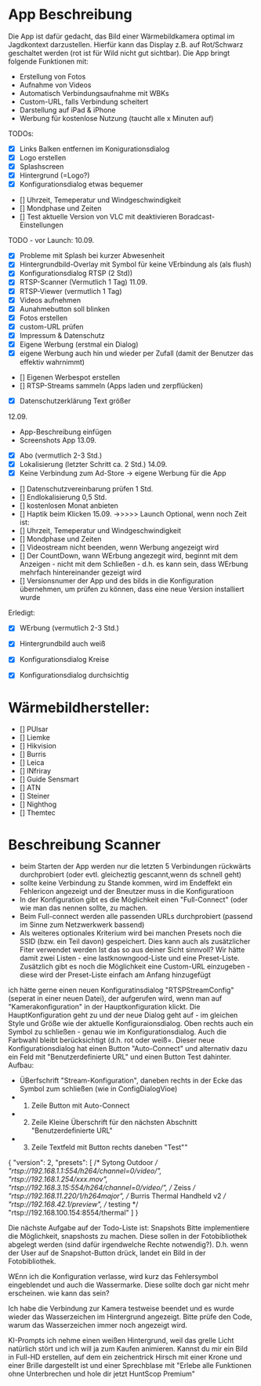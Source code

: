 # App Beschreibung
Die App ist dafür gedacht, das Bild einer Wärmebildkamera optimal im Jagdkontext darzustellen. Hierfür kann das Display z.B. auf Rot/Schwarz geschaltet werden (rot ist für Wild nicht gut sichtbar).
Die App bringt folgende Funktionen mit:
- Erstellung von Fotos
- Aufnahme von Videos
- Automatisch Verbindungsaufnahme mit WBKs
- Custom-URL, falls Verbindung scheitert
- Darstellung auf iPad & iPhone
- Werbung für kostenlose Nutzung (taucht alle x Minuten auf)

TODOs:
- [x] Links Balken entfernen im Konigurationsdialog
- [X] Logo erstellen
- [X] Splashscreen
- [x] Hintergrund (=Logo?)
- [X] Konfigurationsdialog etwas bequemer
- [] Uhrzeit, Temeperatur und Windgeschwindigkeit
- [] Mondphase und Zeiten
- [] Test aktuelle Version von VLC mit deaktivieren Boradcast-Einstellungen

TODO - vor Launch:
10.09.
- [x] Probleme mit Splash bei kurzer Abwesenheit
- [x] Hintergrundbild-Overlay mit Symbol für keine VErbindung als (als flush)
- [X] Konfigurationsdialog RTSP (2 Std))
- [x] RTSP-Scanner (Vermutlich 1 Tag)
11.09.
- [x] RTSP-Viewer (vermutlich 1 Tag)
- [x] Videos aufnehmen
- [x] Aunahmebutton soll blinken
- [x] Fotos erstellen
- [x] custom-URL prüfen
- [x] Impressum & Datenschutz
- [x] Eigene Werbung (erstmal ein Dialog)
- [x] eigene Werbung auch hin und wieder per Zufall (damit der Benutzer das effektiv wahrnimmt)
- [] Eigenen Werbespot erstellen
- [] RTSP-Streams sammeln (Apps laden und zerpflücken)
- [x] Datenschutzerklärung Text größer

12.09.
- App-Beschreibung einfügen
- Screenshots App
13.09.
- [x] Abo (vermutlich 2-3 Std.)
- [x] Lokalisierung (letzter Schritt ca. 2 Std.)
14.09.
- [x] Keine Verbindung zum Ad-Store -> eigene Werbung für die App
- [] Datenschutzvereinbarung prüfen 1 Std. 
- [] Endlokalisierung 0,5 Std. 
- [] kostenlosen Monat anbieten
- [] Haptik beim Klicken
15.09. 
->>>>> Launch
Optional, wenn noch Zeit ist:
- [] Uhrzeit, Temeperatur und Windgeschwindigkeit
- [] Mondphase und Zeiten
- [] Videostream nicht beenden, wenn Werbung angezeigt wird
- [] Der CountDown, wann WErbung angezegit wird, beginnt mit dem Anzeigen - nicht mit dem Schließen - d.h. es kann sein, dass WErbung mehrfach hintereinander gezeigt wird
- [] Versionsnumer der App und des bilds in die Konfiguration übernehmen, um prüfen zu können, dass eine neue Version installiert wurde

Erledigt:
- [x] WErbung (vermutlich 2-3 Std.)
- [x] Hintergrundbild auch weiß
- [x] Konfigurationsdialog Kreise
- [x] Konfigurationsdialog durchsichtig


# Wärmebildhersteller:
- [] PUlsar
- [] Liemke
- [] Hikvision
- [] Burris
- [] Leica
- [] INfriray
- [] Guide Sensmart
- [] ATN
- [] Steiner
- [] Nighthog
- [] Themtec

# Beschreibung Scanner

- beim Starten der App werden nur die letzten 5 Verbindungen rückwärts durchprobiert (oder evtl. gleicheztig gescannt,wenn ds schnell geht)
- sollte keine Verbindung zu Stande kommen, wird im Endeffekt ein Fehlericon angezeigt und der Bneutzer muss in die Konfiguratioon
- In der Konfiguration gibt es die Möglichkeit einen "Full-Connect" (oder wie man das nennen sollte, zu machen.
- Beim Full-connect werden alle passenden URLs durchprobiert (passend im Sinne zum Netzwerkwerk bassend)
- Als weiteres optionales Kriterium wird bei manchen Presets noch die SSID (bzw. ein Teil davon) gespeichert. Dies kann auch als zusätzlicher Fiter verwendet werden
Ist das so aus deiner Sicht sinnvoll? Wir hätte damit zwei Listen - eine lastknowngood-Liste und eine Preset-Liste. Zusätzlich gibt es noch die Möglichkeit eine Custom-URL einzugeben - diese wird der Preset-Liste einfach am Anfang hinzugefügt



ich hätte gerne einen neuen Konfiguratinsdialog "RTSPStreamConfig" (seperat in einer neuen Datei), der aufgerufen wird, wenn man auf "Kamerakonfiguration" in der Hauptkonfiguration klickt. Die HauptKonfiguration geht zu und der neue Dialog geht auf - im gleichen Style und Größe wie der aktuelle Konfiguraionsdialog. Oben rechts auch ein Symbol zu schließen - genau wie im Konfigurationsdialog. Auch die Farbwahl bleibt berücksichtigt (d.h. rot oder weiß=. 
Dieser neue Konfigurationsdialog hat einen Button "Auto-Connect" und alternativ dazu ein Feld mit "Benutzerdefinierte URL" und einen Button Test dahinter. Aufbau: 
- ÜBerfschrift "Stream-Konfiguration", daneben rechts in der Ecke das Symbol zum schließen (wie in ConfigDialogVioe)
- 1. Zeile Button mit Auto-Connect
- 2. Zeile Kleine Überschrift für den nächsten Abschnitt "Benutzerdefinierte URL"
- 3. Zeile Textfeld mit Button rechts daneben "Test""

{
  "version": 2,
  "presets": [
    /* Sytong Outdoor */
    "rtsp://192.168.1.1:554/h264/channel=0/video/",
    "rtsp://192.168.1.254/xxx.mov",
    "rtsp://192.168.3.15:554/h264/channel=0/video/",
    /* Zeiss */
    "rtsp://192.168.11.220/1/h264major",
    /* Burris Thermal Handheld v2 */
    "rtsp://192.168.42.1/preview",
    /* testing */
    "rtsp://192.168.100.154:8554/thermal"
  ]
}
	
Die nächste Aufgabe auf der Todo-Liste ist: Snapshots
Bitte implementiere die Möglichkeit, snapshosts zu machen. Diese sollen in der Fotobibliothek abgelegt werden (sind dafür irgendwelche Rechte notwendig?). D.h. wenn der User auf de Snapshot-Button drück, landet ein Bild in der Fotobibliothek. 

WEnn ich die Konfiguration verlasse, wird kurz das Fehlersymbol eingeblendet und auch die Wassermarke. Diese sollte doch gar nicht mehr erscheinen. wie kann das sein?


Ich habe die Verbindung zur Kamera testweise beendet und es wurde wieder das Wasserzeichen im Hintergrund angezeigt. Bitte prüfe den Code, warum das Wasserzeichen immer noch angezeigt wird. 


KI-Prompts
ich nehme einen weißen Hintergrund, weil das grelle Licht natürlich stört und ich will ja zum Kaufen animieren. Kannst du mir ein Bild in Full-HD erstellen, auf dem ein zeichentrick Hirsch mit einer Krone und einer Brille dargestellt ist und einer Sprechblase mit "Erlebe alle Funktionen ohne Unterbrechen und hole dir jetzt HuntScop Premium"
